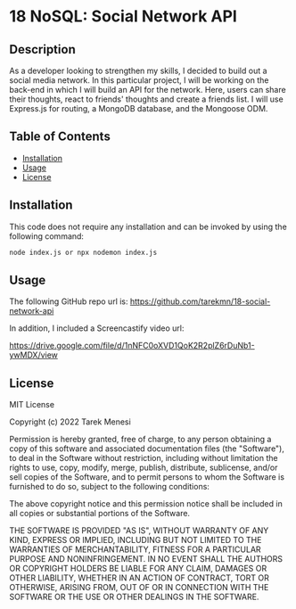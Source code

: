 # 18 NoSQL: Social Network API

## Description

As a developer looking to strengthen my skills, I decided to build out a social media network. In this particular project, I will be working on the back-end in which I will build an API for the network. Here, users can share their thoughts, react to friends' thoughts and create a friends list. I will use Express.js for routing, a MongoDB database, and the Mongoose ODM.

## Table of Contents

- [Installation](#installation)
- [Usage](#usage)
- [License](#license)

## Installation

This code does not require any installation and can be invoked by using the following command:

```bash
node index.js or npx nodemon index.js
```

## Usage

The following GitHub repo url is:
https://github.com/tarekmn/18-social-network-api

In addition, I included a Screencastify video url:

https://drive.google.com/file/d/1nNFC0oXVD1QoK2R2plZ6rDuNb1-ywMDX/view

## License

MIT License

Copyright (c) 2022 Tarek Menesi

Permission is hereby granted, free of charge, to any person obtaining a copy
of this software and associated documentation files (the "Software"), to deal
in the Software without restriction, including without limitation the rights
to use, copy, modify, merge, publish, distribute, sublicense, and/or sell
copies of the Software, and to permit persons to whom the Software is
furnished to do so, subject to the following conditions:

The above copyright notice and this permission notice shall be included in all
copies or substantial portions of the Software.

THE SOFTWARE IS PROVIDED "AS IS", WITHOUT WARRANTY OF ANY KIND, EXPRESS OR
IMPLIED, INCLUDING BUT NOT LIMITED TO THE WARRANTIES OF MERCHANTABILITY,
FITNESS FOR A PARTICULAR PURPOSE AND NONINFRINGEMENT. IN NO EVENT SHALL THE
AUTHORS OR COPYRIGHT HOLDERS BE LIABLE FOR ANY CLAIM, DAMAGES OR OTHER
LIABILITY, WHETHER IN AN ACTION OF CONTRACT, TORT OR OTHERWISE, ARISING FROM,
OUT OF OR IN CONNECTION WITH THE SOFTWARE OR THE USE OR OTHER DEALINGS IN THE
SOFTWARE.
